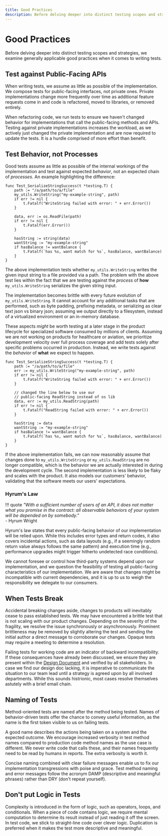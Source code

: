 ```yaml
---
title: Good Practices
description: Before delving deeper into distinct testing scopes and strategies, we examine generally applicable good practices when it comes to writing tests.
---
```


# Good Practices

Before delving deeper into distinct testing scopes and strategies, we examine generally applicable good practices when it comes to writing tests.

## Test against Public-Facing APIs

When writing tests, we assume as little as possible of the implementation. We compose tests for public-facing interfaces, not private ones. Private implementations change more frequently over time as additional feature requests come in and code is refactored, moved to libraries, or removed entirely.

When refactoring code, we run tests to ensure we haven't changed behavior for implementations that call the public-facing methods and APIs. Testing against private implementations increases the workload, as we actively just changed the private implementation and are now required to update the tests. It is a hurdle comprised of more effort than benefit.

## Test Behavior, not Processes

Good tests assume as little as possible of the internal workings of the implementation and test against expected *behavior*, not an expected chain of *processes*. An example highlighting the difference:

```golang
func Test_SerializeStringSuccess(t *testing.T) {
    path := "/a/path/to/a/file"
    my_utils.WriteString("my-example-string", path)
    if err != nil {
		t.Fatalf("WriteString failed with error: " + err.Error())
	}

    data, err := os.ReadFile(path)
	if err != nil {
		t.Fatalf(err.Error())
	}

    hasString := string(data)
    wantString := "my-example-string"
    if hasBalance != wantBalance {
        t.Fatalf(`has %s, want match for %s`, hasBalance, wantBalance)
    }
}
```

The above implementation tests whether `my_utils.WriteString` writes the given input string to a file provided via a path. The problem with the above test lies within the fact that we are testing against the *process* of **how** `my_utils.WriteString` serializes the given string input.

The implementation becomes brittle with every future evolution of `my_utils.WriteString`. It cannot account for any additional tasks that are performed, such as byte padding, prefixing metadata, or serializing as clear text json vs binary json; assuming we output directly to a filesystem, instead of a virtualized environment or an in-memory database.

These aspects *might* be worth testing at a later stage in the product lifecycle for specialized software consumed by millions of clients. Assuming we are not working on products for healthcare or aviation, we prioritize development velocity over full process coverage and add tests solely after specific problems occurred in production. Instead, we write tests against the *behavior* of **what** we expect to happen.

```golang
func Test_SerializeStringSuccess(t *testing.T) {
    path := "/a/path/to/a/file"
    err := my_utils.WriteString("my-example-string", path)
    if err != nil {
		t.Fatalf("WriteString failed with error: " + err.Error())
	}

    // changed the line below to use our
    // public-facing ReadString instead of os lib
    data, err := my_utils.ReadString(path)
    if err != nil {
		t.Fatalf("ReadString failed with error: " + err.Error())
	}

    hasString := data
    wantString := "my-example-string"
    if hasBalance != wantBalance {
        t.Fatalf(`has %s, want match for %s`, hasBalance, wantBalance)
    }
}
```

<!-- vale write-good.Weasel = NO -->
<!-- likely -->
If the above implementation fails, we can now reasonably assume that changes done to `my_utils.WriteString` or `my_utils.ReadString` are no longer compatible, which is the behavior we are actually interested in during the development cycle. The second implementation is less likely to be flaky and scales with the product. It also models our customers' behavior, validating that the software meets our users' expectations.
<!-- vale write-good.Weasel = YES -->

### Hyrum's Law

<!-- vale Vale.Avoid = NO -->
!!! quote
    *"With a sufficient number of users of an API, it does not matter what you promise in the contract: all observable behaviors of your system will be depended on by somebody."*  
    - Hyrum Wright
<!-- vale Vale.Avoid = YES -->

Hyrum's law states that every public-facing behavior of our implementation will be relied upon. While this includes error types and return codes, it also covers incidental actions, such as data layouts (e.g., if a seemingly random return value always follows the same pattern) and execution time (e.g., performance upgrades might trigger hitherto undetected race conditions).

We cannot foresee or control how third-party systems depend upon our implementation, and we question the feasibility of testing all public-facing characteristics of our implementation. We are aware that changes might be incompatible with current dependencies, and it is up to us to weigh the responsibility we delegate to our consumers.

## When Tests Break

Accidental breaking changes aside, changes to products will inevitably cease to pass established tests. We may have encountered a brittle test that is not scaling with our product changes. Depending on the severity of the fragility, we resolve the issue synchronously or asynchronously. Prominent brittleness may be removed by slightly altering the test and sending the initial author a direct message to corroborate our changes. Opaque tests may require a meeting to determine a resolution.

Failing tests for working code are an indicator of backward incompatibility. If these consequences have already been discussed, we ensure they are present within the [Design Document](../planning-implementations.md) and verified by all stakeholders. In case we find our design doc lacking, it is imperative to communicate the situation to our team lead until a strategy is agreed upon by all involved departments. While this sounds histrionic, most cases resolve themselves astutely with a brief email chain.

## Naming of Tests

Method-oriented tests are named after the method being tested. Names of behavior-driven tests offer the chance to convey useful information, as the name is the first token visible to us on failing tests.

A good name describes the actions being taken on a system and the expected outcome. We encourage increased verbosity in test method names compared to production code method names as the use case is different. We never write code that calls these, and their names frequently need to be read by humans in reports. The extra verbosity is worth it.

Concise naming combined with clear failure messages enable us to fix our implementation transgressions with poise and grace. Test method naming and error messages follow the acronym DAMP (descriptive and meaningful phrases) rather than DRY (don't repeat yourself).

## Don't put Logic in Tests

Complexity is introduced in the form of logic, such as operators, loops, and conditionals. When a piece of code contains logic, we require <!-- vale alex.Ablist = NO -->mental<!-- vale alex.Ablist = YES --> computation to determine its result instead of just reading it off the screen. In test code, we stick to straight-line code over clever logic. Duplication is preferred when it makes the test more descriptive and meaningful.
